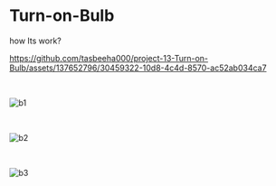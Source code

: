 # Turn-on-Bulb

how Its work?

https://github.com/tasbeeha000/project-13-Turn-on-Bulb/assets/137652796/30459322-10d8-4c4d-8570-ac52ab034ca7

<br>

![b1](https://github.com/tasbeeha000/project-13-Turn-on-Bulb/assets/137652796/efbd3193-4adb-4e93-8bca-a0a921c50f66)

<br>

![b2](https://github.com/tasbeeha000/project-13-Turn-on-Bulb/assets/137652796/58294656-2413-49c8-8dd0-2ed9eac1f4f9)

<br>

![b3](https://github.com/tasbeeha000/project-13-Turn-on-Bulb/assets/137652796/307798f0-a187-43c9-a452-fefaaab4a9e2)


